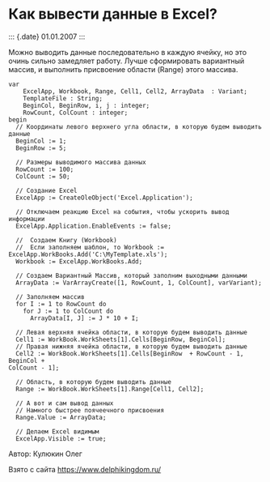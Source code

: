 Как вывести данные в Excel?
===========================

::: {.date}
01.01.2007
:::

Можно выводить данные последовательно в каждую ячейку, но это очинь
сильно замедляет работу. Лучше сформировать вариантный массив, и
выполнить присвоение области (Range) этого массива.

    var
        ExcelApp, Workbook, Range, Cell1, Cell2, ArrayData  : Variant;
        TemplateFile : String;
        BeginCol, BeginRow, i, j : integer;
        RowCount, ColCount : integer;
    begin
      // Координаты левого верхнего угла области, в которую будем выводить данные
      BeginCol := 1;
      BeginRow := 5;
     
      // Размеры выводимого массива данных
      RowCount := 100;
      ColCount := 50;
     
      // Создание Excel
      ExcelApp := CreateOleObject('Excel.Application');
     
      // Отключаем реакцию Excel на события, чтобы ускорить вывод информации
      ExcelApp.Application.EnableEvents := false;
     
      //  Создаем Книгу (Workbook)
      //  Если заполняем шаблон, то Workbook := ExcelApp.WorkBooks.Add('C:\MyTemplate.xls');
      Workbook := ExcelApp.WorkBooks.Add;
     
      // Создаем Вариантный Массив, который заполним выходными данными
      ArrayData := VarArrayCreate([1, RowCount, 1, ColCount], varVariant);
     
      // Заполняем массив
      for I := 1 to RowCount do
        for J := 1 to ColCount do
          ArrayData[I, J] := J * 10 + I;
     
      // Левая верхняя ячейка области, в которую будем выводить данные
      Cell1 := WorkBook.WorkSheets[1].Cells[BeginRow, BeginCol];
      // Правая нижняя ячейка области, в которую будем выводить данные
      Cell2 := WorkBook.WorkSheets[1].Cells[BeginRow  + RowCount - 1, BeginCol +
    ColCount - 1];
     
      // Область, в которую будем выводить данные
      Range := WorkBook.WorkSheets[1].Range[Cell1, Cell2];
     
      // А вот и сам вывод данных
      // Намного быстрее поячеечного присвоения
      Range.Value := ArrayData;
     
      // Делаем Excel видимым
      ExcelApp.Visible := true;

Автор: Кулюкин Олег

Взято с сайта <https://www.delphikingdom.ru/>
